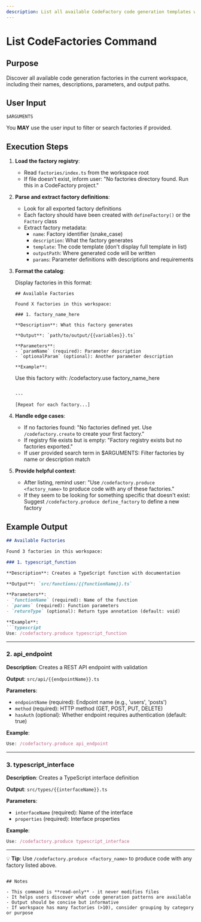 ```yaml
---
description: List all available CodeFactory code generation templates with their parameters and descriptions
---
```


# List CodeFactories Command

## Purpose

Discover all available code generation factories in the current workspace, including their names, descriptions, parameters, and output paths.

## User Input

```text
$ARGUMENTS
```

You **MAY** use the user input to filter or search factories if provided.

## Execution Steps

1. **Load the factory registry**:
   - Read `factories/index.ts` from the workspace root
   - If file doesn't exist, inform user: "No factories directory found. Run this in a CodeFactory project."

2. **Parse and extract factory definitions**:
   - Look for all exported factory definitions
   - Each factory should have been created with `defineFactory()` or the `Factory` class
   - Extract factory metadata:
     - `name`: Factory identifier (snake_case)
     - `description`: What the factory generates
     - `template`: The code template (don't display full template in list)
     - `outputPath`: Where generated code will be written
     - `params`: Parameter definitions with descriptions and requirements

3. **Format the catalog**:
   
   Display factories in this format:
   
   ```
   ## Available Factories
   
   Found X factories in this workspace:
   
   ### 1. factory_name_here
   
   **Description**: What this factory generates
   
   **Output**: `path/to/output/{{variables}}.ts`
   
   **Parameters**:
   - `paramName` (required): Parameter description
   - `optionalParam` (optional): Another parameter description
   
   **Example**:
   ```
   Use this factory with: /codefactory.use factory_name_here
   ```
   
   ---
   
   [Repeat for each factory...]
   ```

4. **Handle edge cases**:
   - If no factories found: "No factories defined yet. Use `/codefactory.create` to create your first factory."
   - If registry file exists but is empty: "Factory registry exists but no factories exported."
   - If user provided search term in $ARGUMENTS: Filter factories by name or description match

5. **Provide helpful context**:
   - After listing, remind user: "Use `/codefactory.produce <factory_name>` to produce code with any of these factories."
   - If they seem to be looking for something specific that doesn't exist: Suggest `/codefactory.produce define_factory` to define a new factory

## Example Output

```markdown
## Available Factories

Found 3 factories in this workspace:

### 1. typescript_function

**Description**: Creates a TypeScript function with documentation

**Output**: `src/functions/{{functionName}}.ts`

**Parameters**:
- `functionName` (required): Name of the function
- `params` (required): Function parameters
- `returnType` (optional): Return type annotation (default: void)

**Example**:
```typescript
Use: /codefactory.produce typescript_function
```

---

### 2. api_endpoint

**Description**: Creates a REST API endpoint with validation

**Output**: `src/api/{{endpointName}}.ts`

**Parameters**:
- `endpointName` (required): Endpoint name (e.g., 'users', 'posts')
- `method` (required): HTTP method (GET, POST, PUT, DELETE)
- `hasAuth` (optional): Whether endpoint requires authentication (default: true)

**Example**:
```typescript
Use: /codefactory.produce api_endpoint
```

---

### 3. typescript_interface

**Description**: Creates a TypeScript interface definition

**Output**: `src/types/{{interfaceName}}.ts`

**Parameters**:
- `interfaceName` (required): Name of the interface
- `properties` (required): Interface properties

**Example**:
```typescript
Use: /codefactory.produce typescript_interface
```

---

💡 **Tip**: Use `/codefactory.produce <factory_name>` to produce code with any factory listed above.
```

## Notes

- This command is **read-only** - it never modifies files
- It helps users discover what code generation patterns are available
- Output should be concise but informative
- If workspace has many factories (>10), consider grouping by category or purpose
